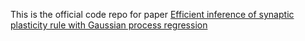 This is the official code repo for paper [Efficient inference of synaptic plasticity rule with Gaussian process regression](https://www.cell.com/iscience/fulltext/S2589-0042(23)00259-6)
